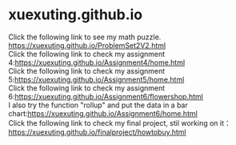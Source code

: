 # xuexuting.github.io
Click the following link to see my math puzzle. https://xuexuting.github.io/ProblemSet2V2.html<br>
Click the following link to check my assignment 4:https://xuexuting.github.io/Assignment4/home.html<br>
Click the following link to check my assignment 5:https://xuexuting.github.io/Assignment5/home.html<br>
Click the following link to check my assignment 6:https://xuexuting.github.io/Assignment6/flowershop.html <br>
I also try the function "rollup" and put the data in a bar chart:https://xuexuting.github.io/Assignment6/home.html<br>
Click the following link to check my final project, stil working on it：https://xuexuting.github.io/finalproject/howtobuy.html<br>

